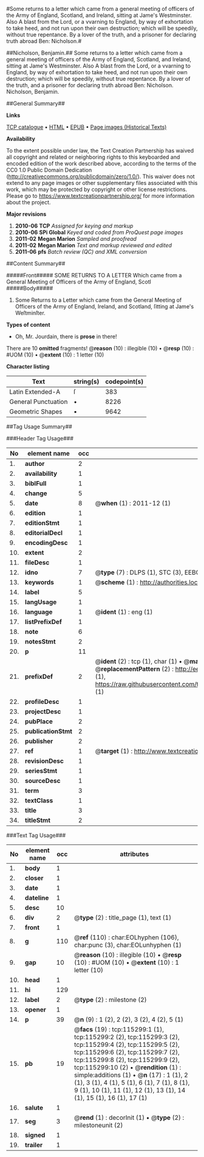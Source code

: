 #Some returns to a letter which came from a general meeting of officers of the Army of England, Scotland, and Ireland, sitting at Jame's Westminster. Also A blast from the Lord, or a vvarning to England, by way of exhortation to take heed, and not run upon their own destruction; which will be speedily, without true repentance. By a lover of the truth, and a prisoner for declaring truth abroad Ben: Nicholson.#

##Nicholson, Benjamin.##
Some returns to a letter which came from a general meeting of officers of the Army of England, Scotland, and Ireland, sitting at Jame's Westminster. Also A blast from the Lord, or a vvarning to England, by way of exhortation to take heed, and not run upon their own destruction; which will be speedily, without true repentance. By a lover of the truth, and a prisoner for declaring truth abroad Ben: Nicholson.
Nicholson, Benjamin.

##General Summary##

**Links**

[TCP catalogue](http://www.ota.ox.ac.uk/tcp/)  • 
[HTML](http://tei.it.ox.ac.uk/tcp/Texts-HTML/free/A89/A89679.html)  • 
[EPUB](http://tei.it.ox.ac.uk/tcp/Texts-EPUB/free/A89/A89679.epub) • 
[Page images (Historical Texts)](https://historicaltexts.jisc.ac.uk/eebo-99863117e)

**Availability**

To the extent possible under law, the Text Creation Partnership has waived all copyright and related or neighboring rights to this keyboarded and encoded edition of the work described above, according to the terms of the CC0 1.0 Public Domain Dedication (http://creativecommons.org/publicdomain/zero/1.0/). This waiver does not extend to any page images or other supplementary files associated with this work, which may be protected by copyright or other license restrictions. Please go to https://www.textcreationpartnership.org/ for more information about the project.

**Major revisions**

1. __2010-06__ __TCP__ *Assigned for keying and markup*
1. __2010-06__ __SPi Global__ *Keyed and coded from ProQuest page images*
1. __2011-02__ __Megan Marion__ *Sampled and proofread*
1. __2011-02__ __Megan Marion__ *Text and markup reviewed and edited*
1. __2011-06__ __pfs__ *Batch review (QC) and XML conversion*

##Content Summary##

#####Front#####
SOME RETURNS TO A LETTER Which came from a General Meeting of Officers of the Army of England, Scotl
#####Body#####

1. Some Returns to a Letter which came from the General Meeting of Officers of the Army of England, Ireland, and Scotland, ſitting at Jame's Weſtminſter.

**Types of content**

  * Oh, Mr. Jourdain, there is **prose** in there!

There are 10 **omitted** fragments! 
 @__reason__ (10) : illegible (10)  •  @__resp__ (10) : #UOM (10)  •  @__extent__ (10) : 1 letter (10)

**Character listing**


|Text|string(s)|codepoint(s)|
|---|---|---|
|Latin Extended-A|ſ|383|
|General Punctuation|•|8226|
|Geometric Shapes|▪|9642|

##Tag Usage Summary##

###Header Tag Usage###

|No|element name|occ|attributes|
|---|---|---|---|
|1.|__author__|2||
|2.|__availability__|1||
|3.|__biblFull__|1||
|4.|__change__|5||
|5.|__date__|8| @__when__ (1) : 2011-12 (1)|
|6.|__edition__|1||
|7.|__editionStmt__|1||
|8.|__editorialDecl__|1||
|9.|__encodingDesc__|1||
|10.|__extent__|2||
|11.|__fileDesc__|1||
|12.|__idno__|7| @__type__ (7) : DLPS (1), STC (3), EEBO-CITATION (1), PROQUEST (1), VID (1)|
|13.|__keywords__|1| @__scheme__ (1) : http://authorities.loc.gov/ (1)|
|14.|__label__|5||
|15.|__langUsage__|1||
|16.|__language__|1| @__ident__ (1) : eng (1)|
|17.|__listPrefixDef__|1||
|18.|__note__|6||
|19.|__notesStmt__|2||
|20.|__p__|11||
|21.|__prefixDef__|2| @__ident__ (2) : tcp (1), char (1)  •  @__matchPattern__ (2) : ([0-9\-]+):([0-9IVX]+) (1), (.+) (1)  •  @__replacementPattern__ (2) : http://eebo.chadwyck.com/downloadtiff?vid=$1&page=$2 (1), https://raw.githubusercontent.com/textcreationpartnership/Texts/master/tcpchars.xml#$1 (1)|
|22.|__profileDesc__|1||
|23.|__projectDesc__|1||
|24.|__pubPlace__|2||
|25.|__publicationStmt__|2||
|26.|__publisher__|2||
|27.|__ref__|1| @__target__ (1) : http://www.textcreationpartnership.org/docs/. (1)|
|28.|__revisionDesc__|1||
|29.|__seriesStmt__|1||
|30.|__sourceDesc__|1||
|31.|__term__|3||
|32.|__textClass__|1||
|33.|__title__|3||
|34.|__titleStmt__|2||


###Text Tag Usage###

|No|element name|occ|attributes|
|---|---|---|---|
|1.|__body__|1||
|2.|__closer__|1||
|3.|__date__|1||
|4.|__dateline__|1||
|5.|__desc__|10||
|6.|__div__|2| @__type__ (2) : title_page (1), text (1)|
|7.|__front__|1||
|8.|__g__|110| @__ref__ (110) : char:EOLhyphen (106), char:punc (3), char:EOLunhyphen (1)|
|9.|__gap__|10| @__reason__ (10) : illegible (10)  •  @__resp__ (10) : #UOM (10)  •  @__extent__ (10) : 1 letter (10)|
|10.|__head__|1||
|11.|__hi__|129||
|12.|__label__|2| @__type__ (2) : milestone (2)|
|13.|__opener__|1||
|14.|__p__|39| @__n__ (9) : 1 (2), 2 (2), 3 (2), 4 (2), 5 (1)|
|15.|__pb__|19| @__facs__ (19) : tcp:115299:1 (1), tcp:115299:2 (2), tcp:115299:3 (2), tcp:115299:4 (2), tcp:115299:5 (2), tcp:115299:6 (2), tcp:115299:7 (2), tcp:115299:8 (2), tcp:115299:9 (2), tcp:115299:10 (2)  •  @__rendition__ (1) : simple:additions (1)  •  @__n__ (17) : 1 (1), 2 (1), 3 (1), 4 (1), 5 (1), 6 (1), 7 (1), 8 (1), 9 (1), 10 (1), 11 (1), 12 (1), 13 (1), 14 (1), 15 (1), 16 (1), 17 (1)|
|16.|__salute__|1||
|17.|__seg__|3| @__rend__ (1) : decorInit (1)  •  @__type__ (2) : milestoneunit (2)|
|18.|__signed__|1||
|19.|__trailer__|1||
